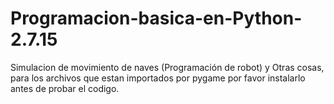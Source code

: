 # Programacion-basica-en-Python-2.7.15
Simulacion de movimiento de naves (Programación de robot) y Otras cosas, para los archivos que estan importados por pygame por favor instalarlo antes de probar el codigo.

